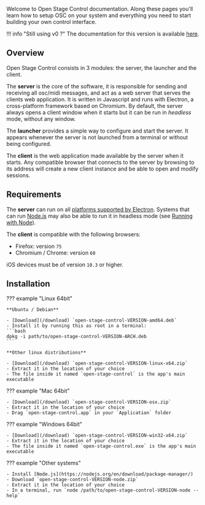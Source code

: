 Welcome to Open Stage Control documentation. Along these pages you'll learn how to setup OSC on your system and everything you need to start building your own control interface.

!!! info "Still using v0 ?"
    The documentation for this version is available [here](https://v0.openstagecontrol.ammd.net).

## Overview

Open Stage Control consists in 3 modules: the server, the launcher and the client.

The **server** is the core of the software, it is responsible for sending and receiving all osc/midi messages, and act as a web server that serves the clients web application. It is written in Javascript and runs with Electron, a cross-platform framework based on Chromium. By default, the server always opens a client window when it starts but it can be run in *headless* mode, without any window.

The **launcher** provides a simple way to configure and start the server. It appears whenever the server is not launched from a terminal or without being configured.

The **client** is the web application made available by the server when it starts. Any compatible browser that connects to the server by browsing to its address will create a new client instance and be able to open and modify sessions.


## Requirements

The **server** can run on all [platforms supported by Electron](https://www.electronjs.org/docs/tutorial/support#supported-platforms). Systems that can run [Node.js](https://nodejs.org/en/) may also be able to run it in headless mode (see [Running with Node](./running-with-node.md)).

The **client** is compatible with the following browsers:

- Firefox: version `75`
- Chromium / Chrome: version `60`

iOS devices must be of version `10.3` or higher.


## Installation

??? example "Linux 64bit"

    **Ubuntu / Debian**

    - [Download](/download) `open-stage-control-VERSION-amd64.deb`
    - Install it by running this as root in a terminal:
    ```bash
    dpkg -i path/to/open-stage-control-VERSION-ARCH.deb
    ```

    **Other linux distributions**

    - [Download](/download) `open-stage-control-VERSION-linux-x64.zip`
    - Extract it in the location of your choice
    - The file inside it named `open-stage-control` is the app's main executable

??? example "Mac 64bit"

    - [Download](/download) `open-stage-control-VERSION-osx.zip`
    - Extract it in the location of your choice
    - Drag `open-stage-control.app` in your `Application` folder

??? example "Windows 64bit"

    - [Download](/download) `open-stage-control-VERSION-win32-x64.zip`
    - Extract it in the location of your choice
    - The file inside it named `open-stage-control.exe` is the app's main executable

??? example "Other systems"

    - Install [Node.js](https://nodejs.org/en/download/package-manager/)
    - Download `open-stage-control-VERSION-node.zip`
    - Extract it in the location of your choice
    - In a terminal, run `node /path/to/open-stage-control-VERSION-node --help`

